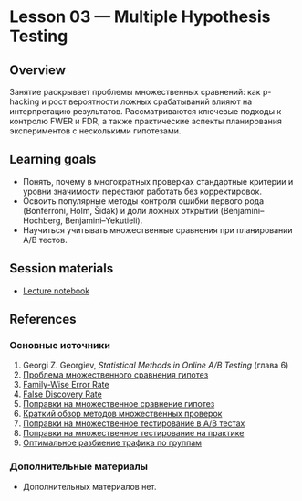 # Lesson 03 — Multiple Hypothesis Testing

## Overview
Занятие раскрывает проблемы множественных сравнений: как p-hacking и рост вероятности ложных срабатываний влияют на интерпретацию результатов. Рассматриваются ключевые подходы к контролю FWER и FDR, а также практические аспекты планирования экспериментов с несколькими гипотезами.

## Learning goals
- Понять, почему в многократных проверках стандартные критерии и уровни значимости перестают работать без корректировок.
- Освоить популярные методы контроля ошибки первого рода (Bonferroni, Holm, Šidák) и доли ложных открытий (Benjamini–Hochberg, Benjamini–Yekutieli).
- Научиться учитывать множественные сравнения при планировании A/B тестов.

## Session materials
- [Lecture notebook](lecture.ipynb)

## References
### Основные источники
1. Georgi Z. Georgiev, *Statistical Methods in Online A/B Testing* (глава 6)
2. [Проблема множественного сравнения гипотез](https://en.wikipedia.org/wiki/Multiple_comparisons_problem)
3. [Family-Wise Error Rate](http://www.machinelearning.ru/wiki/index.php?title=FWER)
4. [False Discovery Rate](http://www.machinelearning.ru/wiki/index.php?title=FDR)
5. [Поправки на множественное сравнение гипотез](https://ru.wikipedia.org/wiki/Поправка_на_множественную_проверку_гипотез)
6. [Краткий обзор методов множественных проверок](https://habr.com/ru/articles/818287/)
7. [Поправки на множественное тестирование в A/B тестах](https://habr.com/ru/companies/X5Tech/articles/842426/)
8. [Поправки на множественное тестирование на практике](https://habr.com/ru/articles/772940/)
9. [Оптимальное разбиение трафика по группам](https://habr.com/ru/companies/X5Tech/articles/763656/)

### Дополнительные материалы
- Дополнительных материалов нет.
